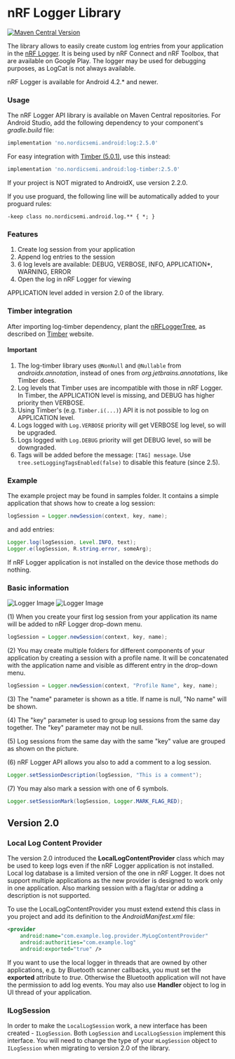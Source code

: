 # nRF Logger Library

[ ![Maven Central Version](https://img.shields.io/maven-central/v/no.nordicsemi.android/log)](https://central.sonatype.com/artifact/no.nordicsemi.android/log)

The library allows to easily create custom log entries from your application in the 
[nRF Logger](https://play.google.com/store/apps/details?id=no.nordicsemi.android.log). 
It is being used by nRF Connect and nRF Toolbox, that are available on Google Play.
The logger may be used for debugging purposes, as LogCat is not always available.

nRF Logger is available for Android 4.2.* and newer.

### Usage
The nRF Logger API library is available on Maven Central repositories. 
For Android Studio, add the following dependency to your component's *gradle.build* file:

```Groovy
implementation 'no.nordicsemi.android:log:2.5.0'
```

For easy integration with [Timber (5.0.1)](https://github.com/JakeWharton/timber), use this instead:

```Groovy
implementation 'no.nordicsemi.android:log-timber:2.5.0'
```

If your project is NOT migrated to AndroidX, use version 2.2.0.

If you use proguard, the following line will be automatically added to your proguard rules:

```-keep class no.nordicsemi.android.log.** { *; }```

### Features
1. Create log session from your application
2. Append log entries to the session
3. 6 log levels are available: DEBUG, VERBOSE, INFO, APPLICATION*, WARNING, ERROR
4. Open the log in nRF Logger for viewing
 
APPLICATION level added in version 2.0 of the library.

### Timber integration
After importing log-timber dependency, plant the 
[nRFLoggerTree](https://github.com/NordicSemiconductor/nRF-Logger-API/blob/main/log-timber/src/main/java/no/nordicsemi/android/log/timber/nRFLoggerTree.java), 
as described on [Timber](https://github.com/JakeWharton/timber) website.

#### Important
1. The log-timber library uses `@NonNull` and `@Nullable` from *androidx.annotation*, 
   instead of ones from *org.jetbrains.annotations*, like Timber does.
2. Log levels that Timber uses are incompatible with those in nRF Logger. 
   In Timber, the APPLICATION level is missing, and DEBUG has higher priority then VERBOSE.
3. Using Timber's (e.g. `Timber.i(...)`) API it is not possible to log on APPLICATION level.
4. Logs logged with `Log.VERBOSE` priority will get VERBOSE log level, so will be upgraded.
5. Logs logged with `Log.DEBUG` priority will get DEBUG level, so will be downgraded.
6. Tags will be added before the message: `[TAG] message`. Use `tree.setLoggingTagsEnabled(false)`
   to disable this feature (since 2.5).

### Example
The example project may be found in samples folder. It contains a simple application that shows 
how to create a log session:
```java
logSession = Logger.newSession(context, key, name);
```
and add entries:
```java
Logger.log(logSession, Level.INFO, text);
Logger.e(logSession, R.string.error, someArg);
```   
If nRF Logger application is not installed on the device those methods do nothing.

### Basic information

![Logger Image](.assets/logger2.png) ![Logger Image](.assets/logger1.png)

(1) When you create your first log session from your application its name will be added to nRF Logger 
    drop-down menu.
```java
logSession = Logger.newSession(context, key, name);
```
(2) You may create multiple folders for different components of your application by creating a session 
    with a profile name. It will be concatenated with the application name and visible as different 
    entry in the drop-down menu.
```java
logSession = Logger.newSession(context, "Profile Name", key, name);
```
(3) The "name" parameter is shown as a title. If name is null, "No name" will be shown.

(4) The "key" parameter is used to group log sessions from the same day together. The "key" parameter may not be null.

(5) Log sessions from the same day with the same "key" value are grouped as shown on the picture.

(6) nRF Logger API allows you also to add a comment to a log session.
```java
Logger.setSessionDescription(logSession, "This is a comment");
```
(7) You may also mark a session with one of 6 symbols.
```java
Logger.setSessionMark(logSession, Logger.MARK_FLAG_RED);
```  
## Version 2.0

### Local Log Content Provider

The version 2.0 introduced the **LocalLogContentProvider** class which may be used to keep logs even 
if the nRF Logger application is not installed. Local log database is a limited version of the one 
in nRF Logger. It does not support multiple applications as the new provider is designed to work only 
in one application. Also marking session with a flag/star or adding a description is not supported.

To use the LocalLogContentProvider you must extend extend this class in you project and add its 
definition to the *AndroidManifest.xml* file:
```xml
<provider
    android:name="com.example.log.provider.MyLogContentProvider"
    android:authorities="com.example.log"
    android:exported="true" />
```        
If you want to use the local logger in threads that are owned by other applications, e.g. by Bluetooth 
scanner callbacks, you must set the **exported** attribute to *true*. Otherwise the Bluetooth application 
will not have the permission to add log events. You may also use **Handler** object to log in 
UI thread of your application.

### ILogSession

In order to make the `LocalLogSession` work, a new interface has been created - `ILogSession`. 
Both `LogSession` and `LocalLogSession` implement this interface. You will need to change the 
type of your `mLogSession` object to `ILogSession` when migrating to version 2.0 of the library.
